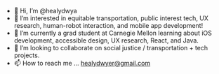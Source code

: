 - 👋 Hi, I’m @healydwya
- 👀 I’m interested in equitable transportation, public interest tech, UX research, human-robot interaction, and mobile app development!
- 🌱 I’m currently a grad student at Carnegie Mellon learning about iOS development, accessible design, UX research, React, and Java. 
- 💞️ I’m looking to collaborate on social justice / transportation + tech projects.
- 📫 How to reach me ... healydwyer@gmail.com

<!---
healydwya/healydwya is a ✨ special ✨ repository because its `README.md` (this file) appears on your GitHub profile.
You can click the Preview link to take a look at your changes.
--->
